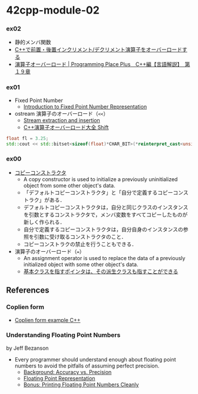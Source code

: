 # 42cpp-module-02

### ex02
- 静的メンバ関数
- [C++で前置・後置インクリメント/デクリメント演算子をオーバーロードする](https://mickey24.hatenablog.com/entry/20081021/1224590753)
- [演算子オーバーロード | Programming Place Plus　C++編【言語解説】　第１９章](https://programming-place.net/ppp/contents/cpp/language/019.html#conversion_op)

### ex01
- Fixed Point Number
  - [Introduction to Fixed Point Number Representation](https://inst.eecs.berkeley.edu//~cs61c/sp06/handout/fixedpt.html)
- ostream 演算子のオーバーロード（`<<`）
  - [Stream extraction and insertion](https://en.cppreference.com/w/cpp/language/operators)
  - [C++演算子オーバーロード大全 Shift](https://qiita.com/rinse_/items/9d87d5cb0dc1e89d005e#shift)
```c++
float fl = 3.25;
std::cout << std::bitset<sizeof(float)*CHAR_BIT>(*reinterpret_cast<unsigned int*>(&fl)) << std::endl;
```

### ex00
- [コピーコンストラクタ](https://programming.pc-note.net/cpp/constructor2.html)
  - A copy constructor is used to initialize a previously uninitialized object from some other object's data.
  - 「デフォルトコピーコンストラクタ」と「自分で定義するコピーコンストラク」がある．
  - デフォルトコピーコンストラクタは，自分と同じクラスのインスタンスを引数とするコンストラクタで，メンバ変数をすべてコピーしたものが新しく作られる．
  - 自分で定義するコピーコンストラクタは，自分自身のインスタンスの参照を引数に受け取るコンストラクタのこと．
  - コピーコンストラクの禁止を行うこともできる．
- 演算子のオーバーロード（`=`）
  - An assignment operator is used to replace the data of a previously initialized object with some other object's data.
  - [基本クラスを指すポインタは、その派生クラスも指すことができる](http://www.ced.is.utsunomiya-u.ac.jp/lecture/2012/prog/p3/kadai3/virtualfunc2.php)

## References
### Coplien form
- [Coplien form example C++](https://stackoverflow.com/questions/21219590/coplien-form-example-c)

### Understanding Floating Point Numbers
by Jeff Bezanson
- Every programmer should understand enough about floating point numbers to avoid the pitfalls of assuming perfect precision.
  - [Background: Accuracy vs. Precision](https://www.cprogramming.com/tutorial/floating_point/understanding_floating_point.html)
  - [Floating Point Representation](https://www.cprogramming.com/tutorial/floating_point/understanding_floating_point_representation.html)
  - [Bonus: Printing Floating Point Numbers Cleanly](https://www.cprogramming.com/tutorial/floating_point/understanding_floating_point_printing.html)

